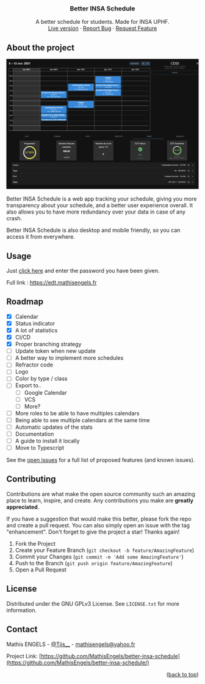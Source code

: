<div align="center">
  <h3 align="center">Better INSA Schedule</h3>
  <p align="center">
    A better schedule for students. Made for INSA UPHF.
    <br />
    <a href="https://edt.mathisengels.fr">Live version</a>
    ·
    <a href="https://github.com/MathisEngels/better-insa-schedule/issues">Report Bug</a>
    ·
    <a href="https://github.com/MathisEngels/better-insa-schedule/issues">Request Feature</a>
  </p>
</div>

## About the project

[![Better INSA Schedule](images/Dashboard.png)](https://edt.mathisengels.fr)

Better INSA Schedule is a web app tracking your schedule, giving you more transparency about your schedule, and a better user experience overall. 
It also allows you to have more redundancy over your data in case of any crash.

Better INSA Schedule is also desktop and mobile friendly, so you can access it from everywhere.


## Usage

Just [click here](https://edt.mathisengels.fr) and enter the password you have been given.

Full link : https://edt.mathisengels.fr


## Roadmap

- [x] Calendar
- [x] Status indicator
- [x] A lot of statistics
- [X] CI/CD
- [X] Proper branching strategy
- [ ] Update token when new update
- [ ] A better way to implement more schedules
- [ ] Refractor code
- [ ] Logo
- [ ] Color by type / class
- [ ] Export to..
    - [ ] Google Calendar
    - [ ] VCS
    - [ ] More?
- [ ] More roles to be able to have multiples calendars
- [ ] Being able to see multiple calendars at the same time
- [ ] Automatic updates of the stats
- [ ] Documentation
- [ ] A guide to install it locally
- [ ] Move to Typescript

See the [open issues](https://github.com/MathisEngels/better-insa-schedule/issues) for a full list of proposed features (and known issues).


## Contributing

Contributions are what make the open source community such an amazing place to learn, inspire, and create. Any contributions you make are **greatly appreciated**.

If you have a suggestion that would make this better, please fork the repo and create a pull request. You can also simply open an issue with the tag "enhancement".
Don't forget to give the project a star! Thanks again!

1. Fork the Project
2. Create your Feature Branch (`git checkout -b feature/AmazingFeature`)
3. Commit your Changes (`git commit -m 'Add some AmazingFeature'`)
4. Push to the Branch (`git push origin feature/AmazingFeature`)
5. Open a Pull Request


## License

Distributed under the GNU GPLv3 License. See `LICENSE.txt` for more information.


## Contact

Mathis ENGELS - [@Tiis__](https://twitter.com/Tiis__) - mathisengels@yahoo.fr

Project Link: [https://github.com/MathisEngels/better-insa-schedule](https://github.com/MathisEngels/better-insa-schedule/)

<p align="right">(<a href="#top">back to top</a>)</p>